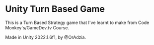 # Unity Turn Based Game
 
This is a Turn Based Strategy game that I've learnt to make from Code Monkey's/GameDev.tv Course.

Made in Unity 2022.1.6f1, by @OrAdzia.